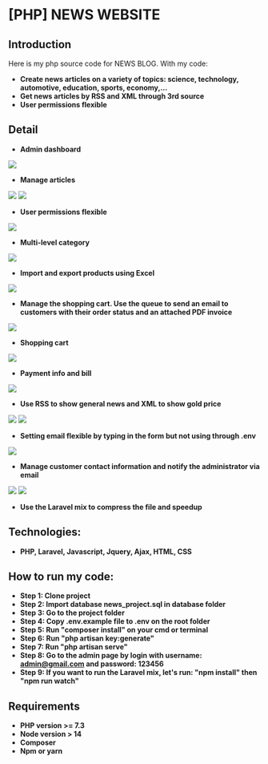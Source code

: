 # [PHP] NEWS WEBSITE

## Introduction

Here is my php source code for NEWS BLOG. With my code: 
* **Create news articles on a variety of topics: science, technology, automotive, education, sports, economy,...**
* **Get news articles by RSS and XML through 3rd source**
* **User permissions flexible**

## Detail
* **Admin dashboard**
<img src="./public/images/git/dashboard.jpg" />

* **Manage articles**
<img src="./public/images/git/article1.jpg" />
<img src="./public/images/git/article.jpg" />

* **User permissions flexible**
<img src="./public/images/git/User-permissions.jpg" />

* **Multi-level category**
<img src="./public/images/git/category.jpg" />

* **Import and export products using Excel**
<img src="./public/images/git/product.jpg" />

* **Manage the shopping cart. Use the queue to send an email to customers with their order status and an attached PDF invoice**
<img src="./public/images/git/order.jpg" />

* **Shopping cart**
<img src="./public/images/git/cart.jpg" />

* **Payment info and bill**
<img src="./public/images/git/pay-form-and-bill.jpg" />

* **Use RSS to show general news and XML to show gold price**
<img src="./public/images/git/rss.jpg" />
<img src="./public/images/git/rss1.jpg" />

* **Setting email flexible by typing in the form but not using through .env**
<img src="./public/images/git/setting.jpg" />

* **Manage customer contact information and notify the administrator via email**
<img src="./public/images/git/contact1.jpg" />
<img src="./public/images/git/contact.jpg" />

* **Use the Laravel mix to compress the file and speedup**

## Technologies:
* **PHP, Laravel, Javascript, Jquery, Ajax, HTML, CSS**

## How to run my code:
* **Step 1: Clone project**
* **Step 2: Import database news_project.sql in database folder**
* **Step 3: Go to the project folder**
* **Step 4: Copy .env.example file to .env on the root folder**
* **Step 5: Run "composer install" on your cmd or terminal**
* **Step 6: Run "php artisan key:generate"**
* **Step 7: Run "php artisan serve"**
* **Step 8: Go to the  admin page by login with username: admin@gmail.com and password: 123456**
* **Step 9: If you want to run the Laravel mix, let's run: "npm install" then "npm run watch"**

## Requirements
* **PHP version >= 7.3**
* **Node version > 14**
* **Composer**
* **Npm or yarn**